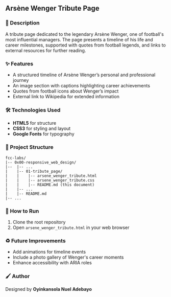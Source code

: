 ## Arsène Wenger Tribute Page

### :book: Description

A tribute page dedicated to the legendary Arsène Wenger, one of football's most influential managers. The page presents a timeline of his life and career milestones, supported with quotes from football legends, and links to external resources for further reading.

### :sparkles: Features

- A structured timeline of Arsène Wenger’s personal and professional journey
- An image section with captions highlighting career achievements
- Quotes from football icons about Wenger’s impact
- External link to Wikipedia for extended information

### :hammer_and_wrench: Technologies Used

- **HTML5** for structure
- **CSS3** for styling and layout
- **Google Fonts** for typography

### :file_folder: Project Structure

```
fcc-labs/
|-- 0x00-responsive_web_design/
|--  |-- ...
|    |-- 01-tribute_page/
|    |    |-- arsene_wenger_tribute.html
|    |    |-- arsene_wenger_tribute.css
|    |    |-- README.md (this document)
|    |-- ...
|    |-- README.md
|-- ...
```

### :rocket: How to Run

1. Clone the root repository
2. Open `arsene_wenger_tribute.html` in your web browser

### :recycle: Future Improvements

- Add animations for timeline events
- Include a photo gallery of Wenger's career moments
- Enhance accessibility with ARIA roles

### :paintbrush: Author

Designed by **Oyinkansola Nuel Adebayo**
